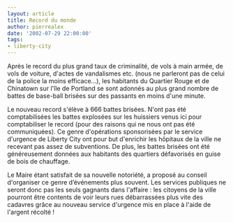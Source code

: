 ```yaml
---
layout: article
title: Record du monde
author: pierrealex
date: '2002-07-29 22:00:00'
tags:
- liberty-city
---
```


Après le record du plus grand taux de criminalité, de vols à main armée, de vols de voiture, d'actes de vandalismes etc. (nous ne parleront pas de celui de la police la moins efficace...), les habitants du Quartier Rouge et de Chinatown sur l'île de Portland se sont adonnés au plus grand nombre de battes de base-ball brisées sur des passants en moins d'une minute.

Le nouveau record s'élève à 666 battes brisées. N'ont pas été comptabilisées les battes explosées sur les huissiers venus ici pour comptabiliser le record (pour des raisons qui ne nous ont pas été communiquées). Ce genre d'opérations sponsorisées par le service d'urgence de Liberty City ont pour but d'enrichir les hôpitaux de la ville ne recevant pas assez de subventions. De plus, les battes brisées ont été généreusement données aux habitants des quartiers défavorisés en guise de bois de chauffage.

Le Maire étant satisfait de sa nouvelle notoriété, a proposé au conseil d'organiser ce genre d’événements plus souvent. Les services publiques ne seront donc pas les seuls gagnants dans l'affaire : les citoyens de la ville pourront être contents de voir leurs rues débarrassées plus vite des cadavres grâce au nouveau service d'urgence mis en place à l'aide de l'argent récolté !

<!--kg-card-end: markdown-->
